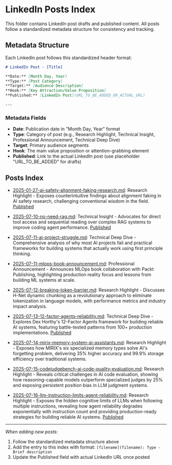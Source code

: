 # LinkedIn Posts Index

This folder contains LinkedIn post drafts and published content. All posts follow a standardized metadata structure for consistency and tracking.

## Metadata Structure

Each LinkedIn post follows this standardized header format:

```markdown
# LinkedIn Post - [Title]

**Date:** [Month Day, Year]  
**Type:** [Post Category]  
**Target:** [Audience Description]  
**Hook:** [Key Attraction/Value Proposition]  
**Published:** [LinkedIn Post](URL_TO_BE_ADDED_OR_ACTUAL_URL)

---
```

### Metadata Fields

- **Date**: Publication date in "Month Day, Year" format
- **Type**: Category of post (e.g., Research Highlight, Technical Insight, Professional Announcement, Technical Deep Dive)
- **Target**: Primary audience segments
- **Hook**: The main value proposition or attention-grabbing element
- **Published**: Link to the actual LinkedIn post (use placeholder "URL_TO_BE_ADDED" for drafts)

## Posts Index

- [2025-01-27-ai-safety-alignment-faking-research.md](2025-01-27-ai-safety-alignment-faking-research.md): Research Highlight - Exposes counterintuitive findings about alignment faking in AI safety research, challenging conventional wisdom in the field. [Published](https://www.linkedin.com/feed/update/urn:li:activity:7348935402772140032/)

- [2025-07-10-no-need-rag.md](2025-07-10-no-need-rag.md): Technical Insight - Advocates for direct tool access and sequential reading over complex RAG systems to improve coding agent performance. [Published](https://www.linkedin.com/feed/update/urn:li:activity:7348927542763884546/)

- [2025-07-11-ai-project-struggle.md](2025-07-11-ai-project-struggle.md): Technical Deep Dive - Comprehensive analysis of why most AI projects fail and practical frameworks for building systems that actually work using first principle thinking.

- [2025-07-11-mlops-book-announcement.md](2025-07-11-mlops-book-announcement.md): Professional Announcement - Announces MLOps book collaboration with Packt Publishing, highlighting production reality focus and lessons from building ML systems at scale.

- [2025-07-12-breaking-token-barrier.md](2025-07-12-breaking-token-barrier.md): Research Highlight - Discusses H-Net dynamic chunking as a revolutionary approach to eliminate tokenization in language models, with performance metrics and industry impact analysis.

- [2025-07-13-12-factor-agents-reliability.md](2025-07-13-12-factor-agents-reliability.md): Technical Deep Dive - Explores Dex Horthy's 12-Factor Agents framework for building reliable AI systems, featuring battle-tested patterns from 100+ production implementations. [Published](https://www.linkedin.com/feed/update/urn:li:activity:7350161396627607552/)

- [2025-07-14-mirix-memory-system-ai-assistants.md](2025-07-14-mirix-memory-system-ai-assistants.md): Research Highlight - Exposes how MIRIX's six specialized memory types solve AI's forgetting problem, delivering 35% higher accuracy and 99.9% storage efficiency over traditional systems.

- [2025-07-15-codejudgebench-ai-code-quality-evaluation.md](2025-07-15-codejudgebench-ai-code-quality-evaluation.md): Research Highlight - Reveals critical challenges in AI code evaluation, showing how reasoning-capable models outperform specialized judges by 25% and exposing persistent position bias in LLM judgment systems.

- [2025-07-16-llm-instruction-limits-agent-reliability.md](2025-07-16-llm-instruction-limits-agent-reliability.md): Research Highlight - Exposes the hidden cognitive limits of LLMs when following multiple instructions, revealing how agent reliability degrades exponentially with instruction count and providing production-ready strategies for building reliable AI systems. [Published](https://www.linkedin.com/feed/update/urn:li:activity:7351094314615091200/)

---

_When adding new posts:_

1. Follow the standardized metadata structure above
2. Add the entry to this index with format: `[filename](filename): Type - Brief description`
3. Update the Published field with actual LinkedIn URL once posted
